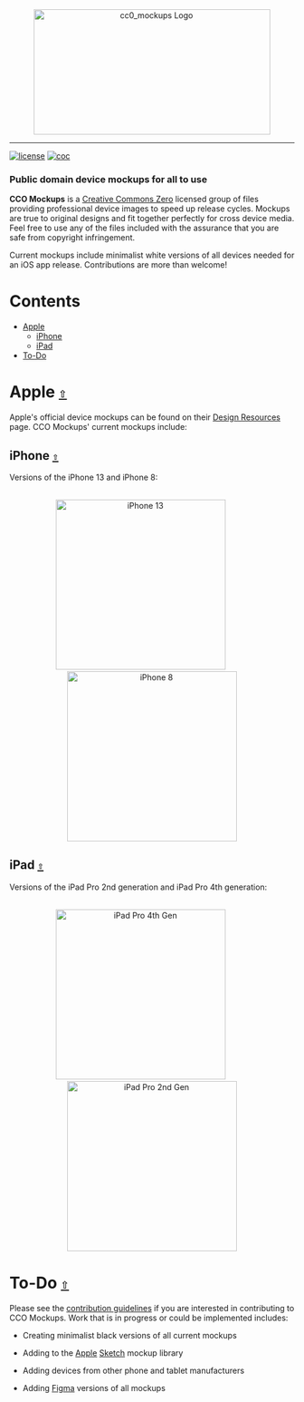 <div align="center">
  <a href="https://github.com/andrewtavis/cc0_mockups"><img src="https://raw.githubusercontent.com/andrewtavis/cc0_mockups/main/Resources/cc0_mockups_logo_transparent.png" width=418 height=221 alt="cc0_mockups Logo"></a>
</div>

---

[![license](https://img.shields.io/github/license/andrewtavis/cc0_mockups.svg)](https://github.com/andrewtavis/cc0_mockups/blob/main/LICENSE.txt)
[![coc](https://img.shields.io/badge/coc-Contributor%20Covenant-ff69b4.svg)](https://github.com/andrewtavis/cc0_mockups/blob/main/.github/CODE_OF_CONDUCT.md)

### Public domain device mockups for all to use

**CCO Mockups** is a [Creative Commons Zero](https://creativecommons.org/share-your-work/public-domain/cc0/) licensed group of files providing professional device images to speed up release cycles. Mockups are true to original designs and fit together perfectly for cross device media. Feel free to use any of the files included with the assurance that you are safe from copyright infringement.

Current mockups include minimalist white versions of all devices needed for an iOS app release. Contributions are more than welcome!

# **Contents**<a id="contents"></a>

- [Apple](#apple)
  - [iPhone](#iphone)
  - [iPad](#ipad)
- [To-Do](#to-do)

# Apple [`⇧`](#contents) <a id="apple"></a>

Apple's official device mockups can be found on their [Design Resources](https://developer.apple.com/design/resources/) page. CCO Mockups' current mockups include:

## iPhone [`⇧`](#contents) <a id="iphone"></a>

Versions of the iPhone 13 and iPhone 8:

<div align="center">
<br>
  <a href="https://github.com/andrewtavis/cc0_mockups/blob/main/PNG/Apple/iPhone/iPhone13.png"><img height="300" src="https://raw.githubusercontent.com/andrewtavis/cc0_mockups/main/PNG/Apple/iPhone/iPhone13.png" alt="iPhone 13"></a>
  &nbsp;&nbsp;&nbsp;&nbsp;&nbsp;&nbsp;&nbsp;&nbsp;&nbsp;
  <a href="https://github.com/andrewtavis/cc0_mockups/blob/main/PNG/Apple/iPhone/iPhone8.png"><img height="300" src="https://raw.githubusercontent.com/andrewtavis/cc0_mockups/main/PNG/Apple/iPhone/iPhone8.png" alt="iPhone 8"></a>
<br>
</div>

## iPad [`⇧`](#contents) <a id="ipad"></a>

Versions of the iPad Pro 2nd generation and iPad Pro 4th generation:

<div align="center">
<br>
  <a href="https://github.com/andrewtavis/cc0_mockups/blob/main/PNG/Apple/iPad/iPadPro4thGen.png"><img height="300" src="https://raw.githubusercontent.com/andrewtavis/cc0_mockups/main/PNG/Apple/iPad/iPadPro4thGen.png" alt="iPad Pro 4th Gen"></a>
  &nbsp;&nbsp;&nbsp;&nbsp;&nbsp;&nbsp;&nbsp;&nbsp;&nbsp;
  <a href="https://github.com/andrewtavis/cc0_mockups/blob/main/PNG/Apple/iPad/iPadPro2ndGen.png"><img height="300" src="https://raw.githubusercontent.com/andrewtavis/cc0_mockups/main/PNG/Apple/iPad/iPadPro2ndGen.png" alt="iPad Pro 2nd Gen"></a>
<br>
</div>

# To-Do [`⇧`](#contents) <a id="to-do"></a>

Please see the [contribution guidelines](https://github.com/andrewtavis/cc0_mockups/blob/main/CONTRIBUTING.md) if you are interested in contributing to CCO Mockups. Work that is in progress or could be implemented includes:

- Creating minimalist black versions of all current mockups

- Adding to the [Apple](https://github.com/andrewtavis/cc0_mockups/blob/main/Sketch/Apple) [Sketch](https://www.sketch.com/) mockup library

- Adding devices from other phone and tablet manufacturers

- Adding [Figma](https://www.figma.com/) versions of all mockups
